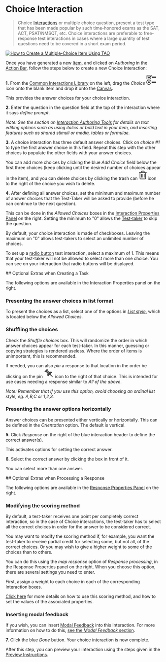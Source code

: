 <!--
created_at: 2016-12-15
authors:         
    - "Catherine Pease"
--> 

# Choice Interaction

>Choice [Interactions](../appendix/glossary.md#interaction) or multiple choice question, present a test type that has been made popular by such time-honored exams as the SAT, ACT, PSAT/NMSQT, etc. Choice interactions are preferable to free-response test interactions in cases where a large quantity of test questions need to be covered in a short exam period.

[![How to Create a Multiple-Choice Item Using TAO](https://img.youtube.com/vi/8upgdOSTKK0/hqdefault.jpg)](https://youtube.com/watch?v=8upgdOSTKK0&rel=0 "How to Create a Multiple-Choice Item Using TAO")

Once you have generated a new [Item](../appendix/glossary.md#item), and clicked on *Authoring* in the [Action Bar](../appendix/glossary.md#action-bar), follow the steps below to create a new Choice Interaction: 
  
**1.** From the [Common Interactions Library](../appendix/glossary.md#common-interactions-library) on the left, drag the *Choice* ![Choice](../resources/_icons/choice.png) icon onto the blank item and drop it onto the [Canvas](../appendix/glossary.md#canvas).

This provides the answer choices for your choice interaction.

**2.** Enter the question in the question field at the top of the interaction where it says _define prompt_. 

*Note: See the section on [Interaction Authoring Tools](../interactions/interaction-authoring-tools.md) for details on text editing options such as using italics or bold text in your item, and inserting features such as shared stimuli or media, tables or formulae.*

**3.** A choice interaction has three default answer choices. Click on *choice #1* to type the first answer choice in this field. Repeat this step with the other choices to populate the other fields with your answer choices.

You can add more choices by clicking the blue *Add Choice* field below the first three choices (keep clicking until the desired number of choices appear in the item), and you can delete choices by clicking the trash can ![delete](../resources/_icons/bin.png) icon to the right of the choice you wish to delete.

**4.** After defining all answer choices, set the minimum and maximum number of answer choices that the Test-Taker will be asked to provide (before he can continue to the next question). 

This can be done in the *Allowed Choices* boxes in the [Interaction Properties Panel](../appendix/glossary.md#interaction-properties-panel) on the right. Setting the minimum to "0" allows the [Test-taker](../appendix/glossary.md#test-taker) to skip the question.

By default, your choice interaction is made of checkboxes. Leaving the maximum on "0" allows test-takers to select an unlimited number of choices.

To set up a [radio button](../appendix/glossary.md#radio-button) test interaction, select a maximum of 1. This means that your test-taker will not be allowed to select more than one choice. You can see on your interaction that radio buttons will be displayed.

<aside class="optional-extras">
## Optional Extras when Creating a Task

The following options are available in the Interaction Properties panel on the right.

### Presenting the answer choices in list format

To present the choices as a list, select one of the options in *[List style](../appendix/glossary.md#list-style)*, which is located below the *Allowed Choices*.

### Shuffling the choices 

Check the *Shuffle choices* box. This will randomize the order in which answer choices appear for each test-taker. In this manner, guessing or copying strategies is rendered useless. Where the order of items is unimportant, this is recommended. 

If needed, you can also *pin* a response to that location in the order be clicking on the pin ![pin](../resources/_icons/pin.png) icon to the right of that choice. This is intended for use cases needing a response similar to  *All of the above*.

*Note: Remember that if you use this option, avoid choosing an ordinal list style, eg. A,B,C or 1,2,3.*

### Presenting the answer options horizontally

Answer choices can be presented either vertically or horizontally. This can be defined in the *Orientation* option. The default is vertical.
</aside>

**5.** Click *Response* on the right of the blue interaction header to define the correct answer(s).

This activates options for setting the correct answer.

**6.** Select the correct answer by clicking the box in front of it.

You can select more than one answer.

<aside class="optional-extras">
## Optional Extras when Processing a Response

The following options are available in the [Response Properties Panel](../appendix/glossary.md#response-properties-panel) on the right.

### Modifying the scoring method

By default, a test-taker receives one point per completely correct interaction, so in the case of Choice interactions, the test-taker has to select all the correct choices in order for the answer to be considered correct.

You may want to modify the scoring method if, for example, you want the test-taker to receive partial credit for selecting some, but not all, of the correct choices. Or you may wish to give a higher weight to some of the choices than to others. 

You can do this using the *map response* option of *Response processing*, in the Response Properties panel on the right. When you choose this option, there are several settings you need to enter. 

First, assign a weight to each choice in each of the corresponding Interaction boxes. 

[Click here](../items/item-scoring-rules.md#item-scoring-rules) for more details on how to use this scoring method, and how to set the values of the associated properties.

### Inserting modal feedback

If you wish, you can insert [Modal Feedback](../appendix/glossary.md#modal-feedback) into this Interaction. For more information on how to do this, [see the *Modal Feedback* section](../items/modal-feedback.md).
</aside>


**7.** Click the blue *Done* button. Your choice interaction is now complete.

After this step, you can preview your interaction using the steps given in the [Preview Instructions](../items/preview.md).